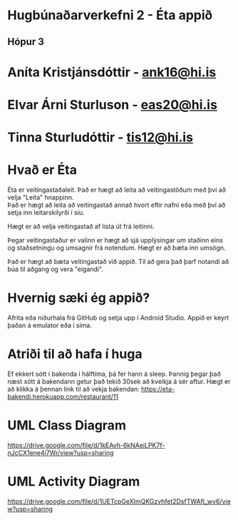 # Hugbúnaðarverkefni 2 - Éta appið

## Hópur 3

# Aníta Kristjánsdóttir - ank16@hi.is

# Elvar Árni Sturluson - eas20@hi.is

# Tinna Sturludóttir - tis12@hi.is

# Hvað er Éta

Éta er veitingastaðaleit.  Það er hægt að leita að veitingastöðum með því að velja "Leita" hnappinn.  
Það er hægt að leita að veitingastað annað hvort eftir nafni eða með því að setja inn leitarskilyrði í síu.

Hægt er að velja veitingastað af lista út frá leitinni.

Þegar veitingastaður er valinn er hægt að sjá upplýsingar um staðinn eins og staðsetningu og umsagnir frá notendum.  Hægt er að bæta inn umsögn.

Það er hægt að bæta veitingastað við appið.  Til að gera það þarf notandi að búa til aðgang og vera "eigandi".

# Hvernig sæki ég appið?

Afrita eða niðurhala frá GitHub og setja upp í Android Studio.  Appið er keyrt þaðan á emulator eða í síma.

# Atriði til að hafa í huga

Ef ekkert sótt í bakenda í hálftíma, þá fer hann á sleep.  Þannig þegar það næst sótt á bakendann getur það tekið 30sek að kveikja á sér aftur. Hægt er að klikka á þennan link til að vekja bakendan: https://eta-bakendi.herokuapp.com/restaurant/11

# UML Class Diagram

https://drive.google.com/file/d/1kEAvh-6kNAeiLPK7f-nJcCX1ene4i7Wr/view?usp=sharing

# UML Activity Diagram

https://drive.google.com/file/d/1UETcpGeXlmQKGzvhfet2DsfTWAfl_wv6/view?usp=sharing


